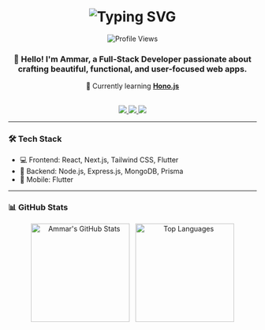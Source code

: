 <div align="center">
  <h1>
    <img src="https://readme-typing-svg.herokuapp.com/?font=Lexend&size=48&center=true&vCenter=true&width=600&height=70&color=4493F8&duration=4000&lines=Hi+There!+👋;+I'm+Ammar+Mohammed;" alt="Typing SVG" />
  </h1>

  <img src="https://komarev.com/ghpvc/?username=Ammarmyp&color=brightgreen&style=for-the-badge" alt="Profile Views" />

  <h3>
    👋 Hello! I'm <strong>Ammar</strong>, a Full-Stack Developer passionate about crafting beautiful, functional, and user-focused web apps.
  </h3>

  <p>🌱 Currently learning <strong><a href="https://hono.dev/" target="_blank">Hono.js</a></strong></p>

  <br/>

  <a href="https://www.linkedin.com/in/ammar-mohammed-ab91671b6" target="_blank">
    <img src="https://img.shields.io/badge/LinkedIn-0077B5?style=for-the-badge&logo=linkedin&logoColor=white" />
  </a>

  <a href="mailto:ammarmyp@gmail.com">
    <img src="https://img.shields.io/badge/Gmail-333333?style=for-the-badge&logo=gmail&logoColor=red" />
  </a>

  <a href="https://t.me/PAAMYY" target="_blank">
    <img src="https://img.shields.io/badge/Telegram-2CA5E0?style=for-the-badge&logo=telegram&logoColor=white" />
  </a>
</div>

---

### 🛠️ Tech Stack
- 💻 Frontend: React, Next.js, Tailwind CSS, Flutter
- 🔧 Backend: Node.js, Express.js, MongoDB, Prisma
- 📱 Mobile: Flutter

---

### 📊 GitHub Stats

<p align="center">
  <img src="https://github-readme-stats.vercel.app/api?username=Ammarmyp&show_icons=true&theme=radical" alt="Ammar's GitHub Stats" height="200"/>
  &nbsp;
  <img src="https://github-readme-stats.vercel.app/api/top-langs/?username=Ammarmyp&layout=compact&theme=radical" alt="Top Languages" height="200"/>
</p>
